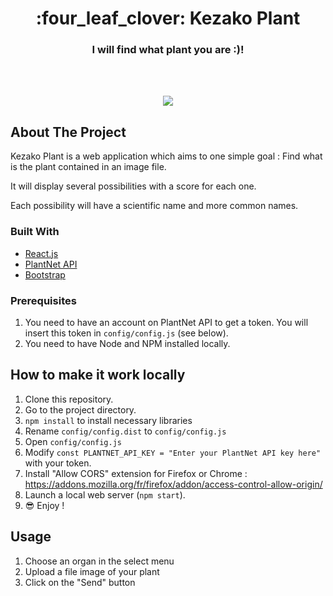 <h1 align="center">:four_leaf_clover: Kezako Plant</h1>
<h3 align="center">I will find what plant you are :)!</h3>   
<br/>
<br/>
<p align="center">
  <img src="https://user-images.githubusercontent.com/53975649/147817942-24a810d9-ce02-43f8-b558-5f6b18d5f8e2.gif" />
</p>


## About The Project

Kezako Plant is a web application which aims to one simple goal : Find what is the plant contained in an image file.

It will display several possibilities with a score for each one.

Each possibility will have a scientific name and more common names.

### Built With

- [React.js](https://reactjs.org/)
- [PlantNet API](https://my.plantnet.org/)
- [Bootstrap](https://getbootstrap.com)

### Prerequisites

1. You need to have an account on PlantNet API to get a token. You will insert this token in `config/config.js` (see below).
2. You need to have Node and NPM installed locally.

## How to make it work locally

1. Clone this repository.
2. Go to the project directory.
3. `npm install` to install necessary libraries
4. Rename `config/config.dist` to `config/config.js`
5. Open `config/config.js`
6. Modify `const PLANTNET_API_KEY = "Enter your PlantNet API key here"` with your token.
7. Install "Allow CORS" extension for Firefox or Chrome : https://addons.mozilla.org/fr/firefox/addon/access-control-allow-origin/
7. Launch a local web server (`npm start`).
8. :sunglasses: Enjoy !

## Usage

1. Choose an organ in the select menu
2. Upload a file image of your plant
3. Click on the "Send" button
